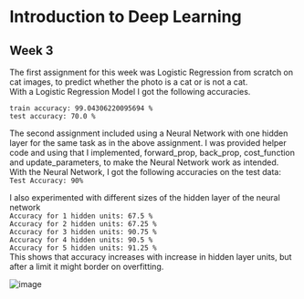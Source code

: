 # Introduction to Deep Learning

## Week 3

The first assignment for this week was Logistic Regression from scratch on cat images, to predict whether the photo is a cat or is not a cat.  
With a Logistic Regression Model I got the following accuracies.

`train accuracy: 99.04306220095694 %`  
`test accuracy: 70.0 %`

The second assignment included using a Neural Network with one hidden layer for the same task as in the above assignment. I was provided helper code and using that I implemented, forward_prop, back_prop, cost_function and update_parameters, to make the Neural Network work as intended.  
With the Neural Network, I got the following accuracies on the test data:
`Test Accuracy: 90%`

I also experimented with different sizes of the hidden layer of the neural network  
`Accuracy for 1 hidden units: 67.5 %`   
`Accuracy for 2 hidden units: 67.25 %`  
`Accuracy for 3 hidden units: 90.75 %`   
`Accuracy for 4 hidden units: 90.5 %`  
`Accuracy for 5 hidden units: 91.25 %`  
This shows that accuracy increases with increase in hidden layer units, but after a limit it might border on overfitting.

![image](https://github.com/user-attachments/assets/18effcaa-0fb5-4b1d-89fa-2c93a4ca418d)


